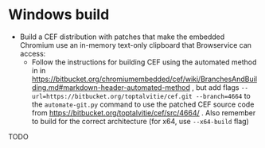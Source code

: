 # Windows build

- Build a CEF distribution with patches that make the embedded Chromium use an in-memory text-only clipboard that Browservice can access:
    - Follow the instructions for building CEF using the automated method in in https://bitbucket.org/chromiumembedded/cef/wiki/BranchesAndBuilding.md#markdown-header-automated-method , but add flags `--url=https://bitbucket.org/toptalvitie/cef.git --branch=4664` to the `automate-git.py` command to use the patched CEF source code from https://bitbucket.org/toptalvitie/cef/src/4664/ . Also remember to build for the correct architecture (for x64, use `--x64-build` flag)

TODO 
